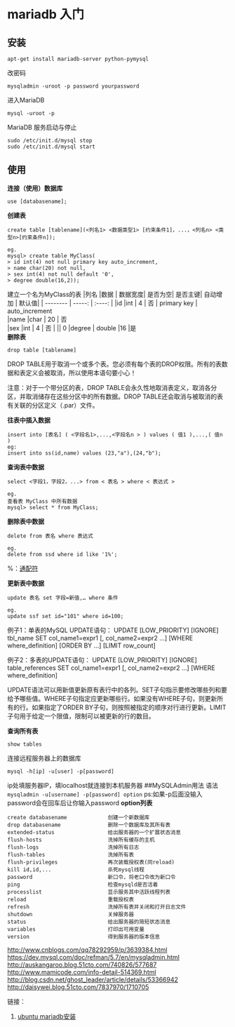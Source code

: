 # mariadb 入门

## 安装

    apt-get install mariadb-server python-pymysql 
 
改密码

    mysqladmin -uroot -p password yourpassword

进入MariaDB

    mysql -uroot -p 
    
MariaDB 服务启动与停止
```
sudo /etc/init.d/mysql stop
sudo /etc/init.d/mysql start
```
## 使用
**连接（使用）数据库**

    use [databasename];
**创建表**
```
create table [tablename](<列名1> <数据类型1> [约束条件1]，...，<列名n> <类型n>[约束条件n]);

eg.
mysql> create table MyClass(
> id int(4) not null primary key auto_increment,
> name char(20) not null,
> sex int(4) not null default '0',
> degree double(16,2));
```
建立一个名为MyClass的表
|列名  |数据 |	数据宽度| 	是否为空| 	是否主键| 	自动增加 |	默认值|
| --------   | -----:  | :----:  |
|id 	|int |	4 |	否 |	primary key |	auto_increment 	 
|name 	|char |	20 |	否 	  	  	 
|sex 	|int |	4 |	否 |	||  	  	0
|degree |	double 	|16 	|是 	  	  	 
**删除表**

    drop table [tablename]

DROP TABLE用于取消一个或多个表。您必须有每个表的DROP权限。所有的表数据和表定义会被取消，所以使用本语句要小心！

注意：对于一个带分区的表，DROP TABLE会永久性地取消表定义，取消各分区，并取消储存在这些分区中的所有数据。DROP TABLE还会取消与被取消的表有关联的分区定义（.par）文件。

**往表中插入数据**
```
insert into [表名] ( <字段名1>,...,<字段名n > ) values ( 值1 ),...,( 值n )
eg:
insert into ss(id,name) values (23,"a"),(24,"b");
```
**查询表中数据**

```
select <字段1，字段2，...> from < 表名 > where < 表达式 >

eg.
查看表 MyClass 中所有数据
mysql> select * from MyClass;
```

**删除表中数据**
```
delete from 表名 where 表达式

eg.
delete from ssd where id like '1%';
```
%：[通配符][1]

**更新表中数据**

```
update 表名 set 字段=新值,… where 条件

eg.
update ssf set id="101" where id=100;

```
例子1：单表的MySQL UPDATE语句：
   UPDATE [LOW_PRIORITY] [IGNORE] tbl_name SET col_name1=expr1 [, col_name2=expr2 ...] [WHERE where_definition] [ORDER BY ...] [LIMIT row_count]

例子2：多表的UPDATE语句：
UPDATE [LOW_PRIORITY] [IGNORE] table_references SET col_name1=expr1 [, col_name2=expr2 ...] [WHERE where_definition]

UPDATE语法可以用新值更新原有表行中的各列。SET子句指示要修改哪些列和要给予哪些值。WHERE子句指定应更新哪些行。如果没有WHERE子句，则更新所有的行。如果指定了ORDER BY子句，则按照被指定的顺序对行进行更新。LIMIT子句用于给定一个限值，限制可以被更新的行的数目。

**查询所有表**

    show tables

连接远程服务器上的数据库

    mysql -h[ip] -u[user] -p[password]
ip处填服务器IP，填localhost就连接到本机服务器
##MySQLAdmin用法
语法 `mysqladmin -u[username] -p[password] option`
ps:如果-p后面没输入password会在回车后让你输入password
**option列表**
```
create databasename             创建一个新数据库
drop databasename               删除一个数据库及其所有表
extended-status                 给出服务器的一个扩展状态消息
flush-hosts                     洗掉所有缓存的主机
flush-logs                      洗掉所有日志 
flush-tables                    洗掉所有表 
flush-privileges                再次装载授权表(同reload) 
kill id,id,...                  杀死mysql线程 
password                        新口令，将老口令改为新口令
ping                            检查mysqld是否活着 
processlist                     显示服务其中活跃线程列表
reload                          重载授权表 
refresh                         洗掉所有表并关闭和打开日志文件
shutdown                        关掉服务器 
status                          给出服务器的简短状态消息
variables                       打印出可用变量
version                         得到服务器的版本信息
```

http://www.cnblogs.com/qq78292959/p/3639384.html
https://dev.mysql.com/doc/refman/5.7/en/mysqladmin.html
http://auskangaroo.blog.51cto.com/740826/577687
http://www.mamicode.com/info-detail-514369.html
http://blog.csdn.net/ghost_leader/article/details/53366942
http://daisywei.blog.51cto.com/7837970/1710705



链接：

 1. [ubuntu mariadb安装][2]


  [1]: https://baike.baidu.com/item/SQL%20%E9%80%9A%E9%85%8D%E7%AC%A6/911590?fr=aladdin
  [2]: http://blog.csdn.net/zhaihaifei/article/details/51659134
